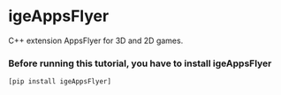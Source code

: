 # igeAppsFlyer

C++ extension AppsFlyer for 3D and 2D games.

### Before running this tutorial, you have to install igeAppsFlyer
	[pip install igeAppsFlyer]
